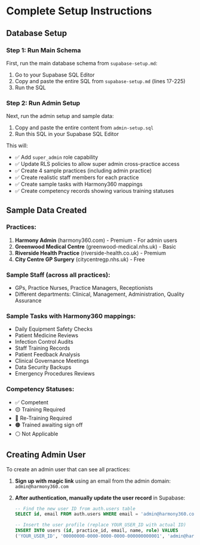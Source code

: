 # Complete Setup Instructions

## Database Setup

### Step 1: Run Main Schema
First, run the main database schema from `supabase-setup.md`:
1. Go to your Supabase SQL Editor
2. Copy and paste the entire SQL from `supabase-setup.md` (lines 17-225)
3. Run the SQL

### Step 2: Run Admin Setup
Next, run the admin setup and sample data:
1. Copy and paste the entire content from `admin-setup.sql`
2. Run this SQL in your Supabase SQL Editor

This will:
- ✅ Add `super_admin` role capability
- ✅ Update RLS policies to allow super admin cross-practice access
- ✅ Create 4 sample practices (including admin practice)
- ✅ Create realistic staff members for each practice
- ✅ Create sample tasks with Harmony360 mappings
- ✅ Create competency records showing various training statuses

## Sample Data Created

### Practices:
1. **Harmony Admin** (harmony360.com) - Premium - For admin users
2. **Greenwood Medical Centre** (greenwood-medical.nhs.uk) - Basic
3. **Riverside Health Practice** (riverside-health.co.uk) - Premium  
4. **City Centre GP Surgery** (citycentregp.nhs.uk) - Free

### Sample Staff (across all practices):
- GPs, Practice Nurses, Practice Managers, Receptionists
- Different departments: Clinical, Management, Administration, Quality Assurance

### Sample Tasks with Harmony360 mappings:
- Daily Equipment Safety Checks
- Patient Medicine Reviews
- Infection Control Audits
- Staff Training Records
- Patient Feedback Analysis
- Clinical Governance Meetings
- Data Security Backups
- Emergency Procedures Reviews

### Competency Statuses:
- ✅ Competent
- 🟡 Training Required
- 🔴 Re-Training Required
- 🟠 Trained awaiting sign off
- ⚪ Not Applicable

## Creating Admin User

To create an admin user that can see all practices:

1. **Sign up with magic link** using an email from the admin domain: `admin@harmony360.com`

2. **After authentication, manually update the user record** in Supabase:
   ```sql
   -- Find the new user ID from auth.users table
   SELECT id, email FROM auth.users WHERE email = 'admin@harmony360.com';
   
   -- Insert the user profile (replace YOUR_USER_ID with actual ID)
   INSERT INTO users (id, practice_id, email, name, role) VALUES 
   ('YOUR_USER_ID', '00000000-0000-0000-0000-000000000001', 'admin@harmony360.com', 'Admin User', 'super_admin');
   ```
